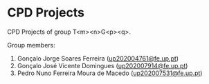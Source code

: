 # CPD Projects

CPD Projects of group T&lt;m&gt;&lt;n&gt;G&lt;p&gt;&lt;q&gt;.

Group members:

1. Gonçalo Jorge Soares Ferreira (up202004761@fe.up.pt)
2. Gonçalo José Vicente Domingues (up202007914@fe.up.pt)
3. Pedro Nuno Ferreira Moura de Macedo (up202007531@fe.up.pt)
